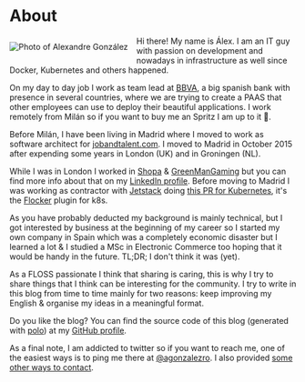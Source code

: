 About
=====

![Photo of Alexandre González](../static/me.jpg)
<style>img{float: left; padding: 10px 15px 10px 0px;}</style>

Hi there! My name is Álex. I am an IT guy with passion on development and nowadays in infrastructure as well since Docker, Kubernetes and others happened.

On my day to day job I work as team lead at [BBVA](https://www.bbva.es), a big spanish bank with presence in several countries, where we are trying to create a PAAS that other employees can use to deploy their beautiful applications.
I work remotely from Milán so if you want to buy me an Spritz I am up to it 🤣.

Before Milán, I have been living in Madrid where I moved to work as software architect for [jobandtalent.com](https://jobandtalent.com).
I moved to Madrid in October 2015 after expending some years in London (UK) and in Groningen (NL).

While I was in London I worked in [Shopa](http://shopa.com) & [GreenManGaming](http://greenmangaming.com) but you can find more info about that on my [LinkedIn profile](http://linkedin.com/in/alexandregonzalezrodriguez). Before moving to Madrid I was working as contractor with [Jetstack](http://www.jetstack.io/) doing [this PR for Kubernetes](https://github.com/kubernetes/kubernetes/pull/14328), it's the [Flocker](https://clusterhq.com/flocker/introduction/) plugin for k8s.

As you have probably deducted my background is mainly technical, but I got interested by business at the beginning of my career so I started my own company in Spain which was a completely economic disaster but I learned a lot & I studied a MSc in Electronic Commerce too hoping that it would be handy in the future. TL;DR; I don't think it was (yet).

As a FLOSS passionate I think that sharing is caring, this is why I try to share things that I think can be interesting for the community. I try to write in this blog from time to time mainly for two reasons: keep improving my English & organise my ideas in a meaningful format.

Do you like the blog? You can find the source code of this blog (generated with [polo](https://github.com/agonzalezro/polo)) at my [GitHub profile](https://github.com/agonzalezro).

As a final note, I am addicted to twitter so if you want to reach me, one of the easiest ways is to ping me there at [@agonzalezro](https://twitter.com/agonzalezro). I also provided [some other ways to contact](/pages/contact.html).
